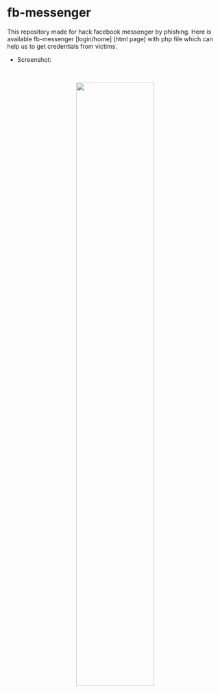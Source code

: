 # fb-messenger
This repository made for hack facebook messenger by phishing.  Here is available fb-messenger [login/home] (html page) with  php file which can help us to get credentials from victims. 


- Screenshot:
<br>
<p align="center">
<img width="60%" src="https://github.com/fh-rabbi/fb-messenger/blob/main/img/Screenshot_20210408-223936.png"/>
